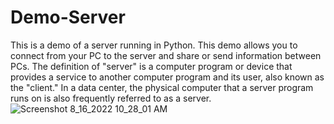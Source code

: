 # Demo-Server
This is a demo of a server running in Python. This demo allows you to connect from your PC to the server and share or send information between PCs. The definition of "server" is a computer program or device that provides a service to another computer program and its user, also known as the "client." In a data center, the physical computer that a server program runs on is also frequently referred to as a server.
![Screenshot 8_16_2022 10_28_01 AM](https://user-images.githubusercontent.com/87811682/184905105-81f08103-3b5e-4226-8830-d6bf8a40a0b4.png)
